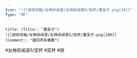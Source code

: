 ```yaml
---
Icon: "![[游戏攻略/女神异闻录/女神异闻录5/奖杯/書呆子.png|30]]"
Type: "铜"
---
```

```ad-common-bronze-trophy
title: (Title:: "書呆子")
![[游戏攻略/女神异闻录/女神异闻录5/奖杯/書呆子.png|100]]
(Comment:: "讀完所有書籍")
```

#女神异闻录5/奖杯 #奖杯 #铜
